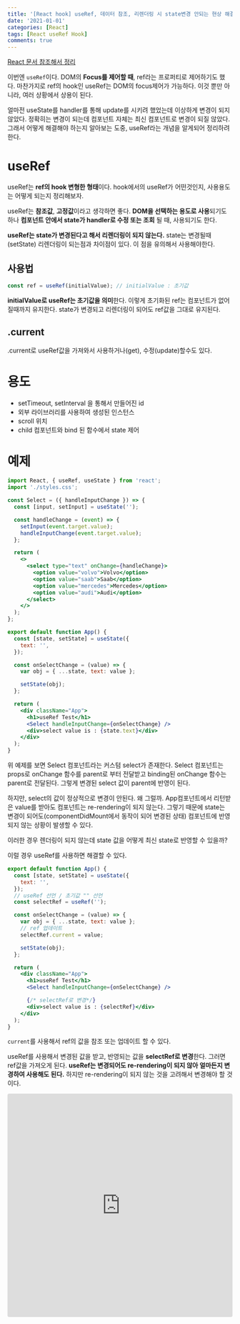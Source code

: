 ```yaml
---
title: '[React hook] useRef, 데이터 참조, 리렌더링 시 state변경 안되는 현상 해결'
date: '2021-01-01'
categories: [React]
tags: [React useRef Hook]
comments: true
---
```


[React 문서 참조해서 정리](https://ko.reactjs.org/docs/hooks-reference.html#useref)

이번엔 `useRef`이다. DOM의 **Focus를 제어할 때**, ref라는 프로퍼티로 제어하기도 했다. 마찬가지로 ref의 hook인 useRef는 DOM의 focus제어가 가능하다. 이것 뿐만 아니라, 여러 상황에서 상용이 된다.

얼마전 useState를 handler를 통해 update를 시키려 했었는데 이상하게 변경이 되지 않았다. 정확히는 변경이 되는데 컴포넌트 자체는 최신 컴포넌트로 변경이 되질 않았다. 그래서 어떻게 해결해야 하는지 알아보는 도중, useRef라는 개념을 알게되어 정리하려 한다.

# useRef

useRef는 **ref의 hook 변형한 형태**이다. hook에서의 useRef가 어떤것인지, 사용용도는 어떻게 되는지 정리해보자.

useRef는 **참조값**, **고정값**이라고 생각하면 좋다. **DOM을 선택하는 용도로 사용**되기도 하나 **컴포넌트 안에서 state가 handler로 수정 또는 조회** 될 때, 사용되기도 한다.

**useRef는 state가 변경된다고 해서 리렌더링이 되지 않는다.** state는 변경될때(setState) 리렌더링이 되는점과 차이점이 있다. 이 점을 유의해서 사용해야한다.

## 사용법

```jsx
const ref = useRef(initialValue); // initialValue : 초기값
```

**initialValue로 useRef는 초기값을 의미**한다. 이렇게 초기화된 ref는 컴포넌트가 없어질때까지 유지한다. state가 변경되고 리렌더링이 되어도 ref값을 그대로 유지된다.

## .current

.current로 useRef값을 가져와서 사용하거나(get), 수정(update)할수도 있다.

# 용도

- setTimeout, setInterval 을 통해서 만들어진 id
- 외부 라이브러리를 사용하여 생성된 인스턴스
- scroll 위치
- child 컴포넌트와 bind 된 함수에서 state 제어

# 예제

```jsx
import React, { useRef, useState } from 'react';
import './styles.css';

const Select = ({ handleInputChange }) => {
  const [input, setInput] = useState('');

  const handleChange = (event) => {
    setInput(event.target.value);
    handleInputChange(event.target.value);
  };

  return (
    <>
      <select type="text" onChange={handleChange}>
        <option value="volvo">Volvo</option>
        <option value="saab">Saab</option>
        <option value="mercedes">Mercedes</option>
        <option value="audi">Audi</option>
      </select>
    </>
  );
};

export default function App() {
  const [state, setState] = useState({
    text: '',
  });

  const onSelectChange = (value) => {
    var obj = { ...state, text: value };

    setState(obj);
  };

  return (
    <div className="App">
      <h1>useRef Test</h1>
      <Select handleInputChange={onSelectChange} />
      <div>select value is : {state.text}</div>
    </div>
  );
}
```

위 예제를 보면 Select 컴포넌트라는 커스텀 select가 존재한다. Select 컴포넌트는 props로 onChange 함수를 parent로 부터 전달받고 binding된 onChange 함수는 parent로 전달된다. 그렇게 변경된 select 값이 parent에 반영이 된다.

하지만, select의 값이 정상적으로 변경이 안된다. 왜 그럴까. App컴포넌트에서 리턴받은 value를 받아도 컴포넌트는 re-rendering이 되지 않는다. 그렇기 때문에 state는 변경이 되어도(componentDidMount에서 동작이 되어 변경된 상태) 컴포넌트에 반영되지 않는 상황이 발생할 수 있다.

이러한 경우 렌더링이 되지 않는데 state 값을 어떻게 최신 state로 반영할 수 있을까?

이럴 경우 useRef를 사용하면 해결할 수 있다.

```jsx
export default function App() {
  const [state, setState] = useState({
    text: '',
  });
  // useRef 선언 / 초기값 "" 선언
  const selectRef = useRef('');

  const onSelectChange = (value) => {
    var obj = { ...state, text: value };
    // ref 업데이트
    selectRef.current = value;

    setState(obj);
  };

  return (
    <div className="App">
      <h1>useRef Test</h1>
      <Select handleInputChange={onSelectChange} />

      {/* selectRef로 변경*/}
      <div>select value is : {selectRef}</div>
    </div>
  );
}
```

`current`를 사용해서 ref의 값을 참조 또는 업데이트 할 수 있다.

useRef를 사용해서 변경된 값을 받고, 반영되는 값을 **selectRef로 변경**한다. 그러면 ref값을 가져오게 된다. **useRef는 변경되어도 re-rendering이 되지 않아 얼마든지 변경하여 사용해도 된다.** 하지만 re-rendering이 되지 않는 것을 고려해서 변경해야 할 것이다.

<iframe src="https://codesandbox.io/embed/runtime-brook-c46gb?fontsize=14&hidenavigation=1&theme=dark"
     style="width:100%; height:500px; border:0; border-radius: 4px; overflow:hidden;"
     title="runtime-brook-c46gb"
     allow="accelerometer; ambient-light-sensor; camera; encrypted-media; geolocation; gyroscope; hid; microphone; midi; payment; usb; vr; xr-spatial-tracking"
     sandbox="allow-forms allow-modals allow-popups allow-presentation allow-same-origin allow-scripts"
   ></iframe>
